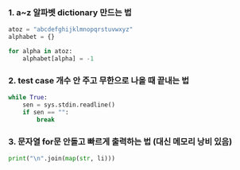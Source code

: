 ### 1. a~z 알파벳 dictionary 만드는 법
```python
atoz = "abcdefghijklmnopqrstuvwxyz"
alphabet = {}

for alpha in atoz:
    alphabet[alpha] = -1
```

### 2. test case 개수 안 주고 무한으로 나올 때 끝내는 법
```python
while True:
    sen = sys.stdin.readline()
    if sen == "":
        break
```
### 3. 문자열 for문 안돌고 빠르게 출력하는 법 (대신 메모리 낭비 있음)
```python
print("\n".join(map(str, li)))
```